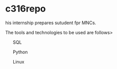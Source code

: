 # c316repo
</hr>
<p> his internship prepares sutudent fpr MNCs. </p>
<p> The tools and technologies to be used are follows> </p>
<ul>
<p>SQL</p>
<p>Python</p>
<p>Linux</p>
</ul>
